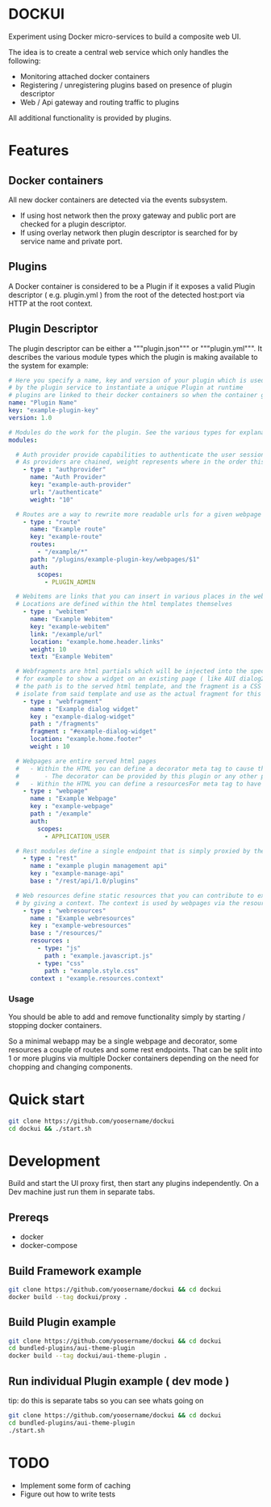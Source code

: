 # DOCKUI
Experiment using Docker micro-services to build a composite web UI.

The idea is to create a central web service which only handles the following:

* Monitoring attached docker containers
* Registering / unregistering plugins based on presence of plugin descriptor
* Web / Api gateway and routing traffic to plugins

All additional functionality is provided by plugins.

# Features
## Docker containers
All new docker containers are detected via the events subsystem.

* If using host network then the proxy gateway and public port are checked for a plugin descriptor.
* If using overlay network then plugin descriptor is searched for by service name and private port.

## Plugins
A Docker container is considered to be a Plugin if it exposes a valid Plugin descriptor ( e.g. plugin.yml ) from the root of the detected host:port via HTTP at the root context.

## Plugin Descriptor
The plugin descriptor can be either a """plugin.json""" or """plugin.yml""". It describes the various module types which the plugin is making available to the system for example:

```yml
# Here you specify a name, key and version of your plugin which is used
# by the plugin service to instantiate a unique Plugin at runtime
# plugins are linked to their docker containers so when the container goes down the plugin is removed
name: "Plugin Name"
key: "example-plugin-key"
version: 1.0

# Modules do the work for the plugin. See the various types for explanation of what they do
modules:

  # Auth provider provide capabilities to authenticate the user session
  # As providers are chained, weight represents where in the order this will fire
    - type : "authprovider"
      name: "Auth Provider"
      key: "example-auth-provider"
      url: "/authenticate"
      weight: "10"

  # Routes are a way to rewrite more readable urls for a given webpage or resource
    - type : "route"
      name: "Example route"
      key: "example-route"
      routes:
        - "/example/*"
      path: "/plugins/example-plugin-key/webpages/$1"
      auth:
        scopes:
          - PLUGIN_ADMIN

  # Webitems are links that you can insert in various places in the webapp
  # Locations are defined within the html templates themselves
    - type : "webitem"
      name: "Example Webitem"
      key: "example-webitem"
      link: "/example/url"
      location: "example.home.header.links"
      weight: 10
      text: "Example Webitem"

  # Webfragments are html partials which will be injected into the specified location
  # for example to show a widget on an existing page ( like AUI dialog2 hidden dialog html )
  # the path is to the served html template, and the fragment is a CSS selector for a single element to
  # isolate from said template and use as the actual fragment for this module
    - type : "webfragment"
      name : "Example dialog widget"
      key : "example-dialog-widget"
      path : "/fragments"
      fragment : "#example-dialog-widget"
      location: "example.home.footer"
      weight : 10

  # Webpages are entire served html pages
  #   - Within the HTML you can define a decorator meta tag to cause the page to be decorated before serving
  #       - The decorator can be provided by this plugin or any other plugin
  #   - Within the HTML you can define a resourcesFor meta tag to have static resources injected from contributing plugins
    - type : "webpage"
      name : "Example Webpage"
      key : "example-webpage"
      path : "/example"
      auth:
        scopes:
          - APPLICATION_USER

  # Rest modules define a single endpoint that is simply proxied by the main api gateway
    - type : "rest"
      name : "example plugin management api"
      key : "example-manage-api"
      base : "/rest/api/1.0/plugins"

  # Web resources define static resources that you can contribute to existing webpages
  # by giving a context. The context is used by webpages via the resourcesFor Meta tag
    - type : "webresources"
      name : "Example webresources"
      key : "example-webresources"
      base : "/resources/"
      resources :
        - type: "js"
          path : "example.javascript.js"
        - type: "css"
          path : "example.style.css"
      context : "example.resources.context"

```
### Usage
You should be able to add and remove functionality simply by starting / stopping docker containers.

So a minimal webapp may be a single webpage and decorator, some resources a couple of routes and some rest endpoints. That can be split into 1 or more plugins via multiple Docker containers depending on the need for chopping and changing components.

# Quick start
```bash
git clone https://github.com/yoosername/dockui
cd dockui && ./start.sh
```

# Development
Build and start the UI proxy first, then start any plugins independently. On a Dev machine just run them in separate tabs.

## Prereqs
* docker
* docker-compose

## Build Framework example
```bash
git clone https://github.com/yoosername/dockui && cd dockui
docker build --tag dockui/proxy .
```

## Build Plugin example
```bash
git clone https://github.com/yoosername/dockui && cd dockui
cd bundled-plugins/aui-theme-plugin
docker build --tag dockui/aui-theme-plugin .
```

## Run individual Plugin example ( dev mode )
tip: do this is separate tabs so you can see whats going on

```bash
git clone https://github.com/yoosername/dockui && cd dockui
cd bundled-plugins/aui-theme-plugin
./start.sh
```

# TODO
* Implement some form of caching
* Figure out how to write tests
